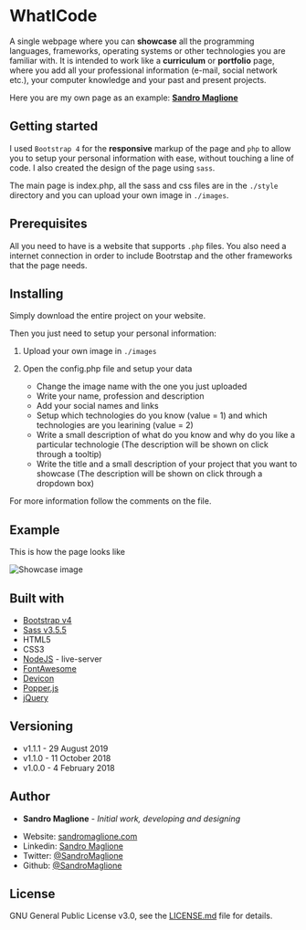 # WhatICode
A single webpage where you can **showcase** all the programming languages, frameworks, operating systems or other technologies you are familiar with. It is intended to work like a **curriculum** or **portfolio** page, where you add all your professional information (e-mail, social network etc.), your computer knowledge and your past and present projects.

Here you are my own page as an example:
**[Sandro Maglione](http://www.sandromaglione.com/aboutme/)**
## Getting started
I used `Bootstrap 4` for the **responsive** markup of the page and `php` to allow you to setup your personal information with ease, without touching a line of code. I also created the design of the page using `sass`.

The main page is index.php, all the sass and css files are in the `./style` directory and you can upload your own image in `./images`.

## Prerequisites
All you need to have is a website that supports `.php` files. You also need a internet connection in order to include Bootrstap and the other frameworks that the page needs.

## Installing
Simply download the entire project on your website.

Then you just need to setup your personal information:

1. Upload your own image in `./images`

2. Open the config.php file and setup your data
   - Change the image name with the one you just uploaded
   - Write your name, profession and description
   - Add your social names and links
   - Setup which technologies do you know (value = 1) and which technologies are you learining (value = 2)
   - Write a small description of what do you know and why do you like a particular technologie (The description will be shown on click through a tooltip)
   - Write the title and a small description of your project that you want to showcase (The description will be shown on click through a dropdown box)
   
   
For more information follow the comments on the file.

## Example
This is how the page looks like

![Showcase image](https://www.sandromaglione.com/images/whatICode_screen.png)


## Built with
- [Bootstrap v4](https://getbootstrap.com/)
- [Sass v3.5.5](https://sass-lang.com/)
- HTML5
- CSS3
- [NodeJS](https://nodejs.org) - live-server
- [FontAwesome](https://fontawesome.com/)
- [Devicon](http://konpa.github.io/devicon/)
- [Popper.js](https://popper.js.org/)
- [jQuery](https://jquery.com/)

## Versioning
- v1.1.1 - 29 August 2019
- v1.1.0 - 11 October 2018
- v1.0.0 - 4 February 2018

## Author
- **Sandro Maglione** - *Initial work, developing and designing*
* Website: [sandromaglione.com](https://www.sandromaglione.com/)
* Linkedin: [Sandro Maglione](https://www.linkedin.com/in/sandro-maglione97/)
* Twitter: [@SandroMaglione](https://twitter.com/SandroMaglione)
* Github: [@SandroMaglione](https://github.com/SandroMaglione)

## License
GNU General Public License v3.0, see the [LICENSE.md](https://github.com/LassSandro/WhatICode/blob/master/LICENSE) file for details.

